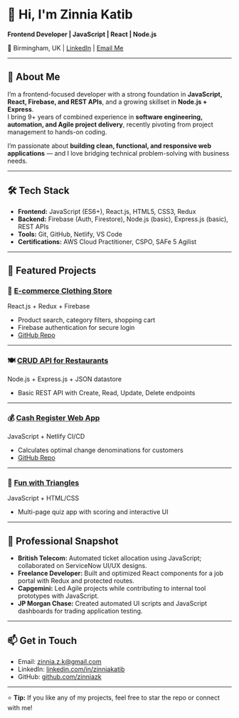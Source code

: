 # 👋 Hi, I'm Zinnia Katib

**Frontend Developer | JavaScript | React | Node.js**

📍 Birmingham, UK | [LinkedIn](https://linkedin.com/in/zinniakatib) | [Email Me](mailto:zinnia.z.k@gmail.com)

---

## 🚀 About Me
I’m a frontend-focused developer with a strong foundation in **JavaScript, React, Firebase, and REST APIs**, and a growing skillset in **Node.js + Express**.  
I bring 9+ years of combined experience in **software engineering, automation, and Agile project delivery**, recently pivoting from project management to hands-on coding.  

I’m passionate about **building clean, functional, and responsive web applications** — and I love bridging technical problem-solving with business needs.

---

## 🛠 Tech Stack
- **Frontend:** JavaScript (ES6+), React.js, HTML5, CSS3, Redux
- **Backend:** Firebase (Auth, Firestore), Node.js (basic), Express.js (basic), REST APIs
- **Tools:** Git, GitHub, Netlify, VS Code
- **Certifications:** AWS Cloud Practitioner, CSPO, SAFe 5 Agilist

---

## 📂 Featured Projects

### 🛒 [E-commerce Clothing Store](https://asos-zk.netlify.app/)
React.js + Redux + Firebase  
- Product search, category filters, shopping cart  
- Firebase authentication for secure login  
- [GitHub Repo](https://github.com/zinniazk/Ecommerce_Asos_copy)

---

### 🍽 [CRUD API for Restaurants](https://github.com/zinniazk)
Node.js + Express.js + JSON datastore  
- Basic REST API with Create, Read, Update, Delete endpoints

---

### 💰 [Cash Register Web App](https://precious-gelato-07c659.netlify.app/)
JavaScript + Netlify CI/CD  
- Calculates optimal change denominations for customers  
- [GitHub Repo](https://github.com/zinniazk/cash_register_app)

---

### 🎯 [Fun with Triangles](https://funtriangles.netlify.app/)
JavaScript + HTML/CSS  
- Multi-page quiz app with scoring and interactive UI

---

## 💼 Professional Snapshot
- **British Telecom:** Automated ticket allocation using JavaScript; collaborated on ServiceNow UI/UX designs.  
- **Freelance Developer:** Built and optimized React components for a job portal with Redux and protected routes.  
- **Capgemini:** Led Agile projects while contributing to internal tool prototypes with JavaScript.  
- **JP Morgan Chase:** Created automated UI scripts and JavaScript dashboards for trading application testing.

---

## 📫 Get in Touch
- Email: [zinnia.z.k@gmail.com](mailto:zinnia.z.k@gmail.com)  
- LinkedIn: [linkedin.com/in/zinniakatib](https://linkedin.com/in/zinniakatib)  
- GitHub: [github.com/zinniazk](https://github.com/zinniazk)

---

⭐ **Tip:** If you like any of my projects, feel free to star the repo or connect with me!
